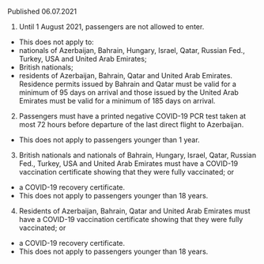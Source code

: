Published 06.07.2021 
1. Until 1 August 2021, passengers are not allowed to enter.
- This does not apply to:
- nationals of Azerbaijan, Bahrain, Hungary, Israel, Qatar, Russian Fed., Turkey, USA and United Arab Emirates;
- British nationals;
- residents of Azerbaijan, Bahrain, Qatar and United Arab Emirates.
Residence permits issued by Bahrain and Qatar must be valid for a minimum of 95 days on arrival and those issued by the United Arab Emirates must be valid for a minimum of 185 days on arrival.
2. Passengers must have a printed negative COVID-19 PCR test taken at most 72 hours before departure of the last direct flight to Azerbaijan.
- This does not apply to passengers younger than 1 year.
3. British nationals and nationals of Bahrain, Hungary, Israel, Qatar, Russian Fed., Turkey, USA and United Arab Emirates must have a COVID-19 vaccination certificate showing that they were fully vaccinated; or
- a COVID-19 recovery certificate.
- This does not apply to passengers younger than 18 years.
4. Residents of Azerbaijan, Bahrain, Qatar and United Arab Emirates must have a COVID-19 vaccination certificate showing that they were fully vaccinated; or
- a COVID-19 recovery certificate.
- This does not apply to passengers younger than 18 years.

